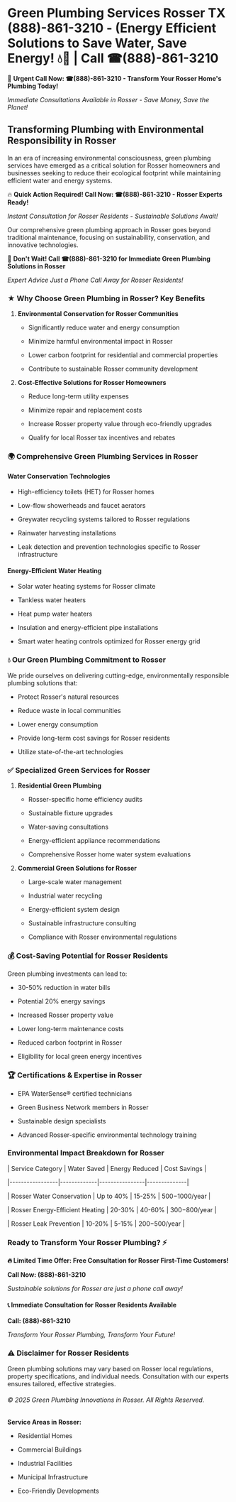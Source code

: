 # Green Plumbing Services Rosser TX (888)-861-3210 - (Energy Efficient Solutions to Save Water, Save Energy! 💧🌿 | Call ☎(888)-861-3210

🚨 **Urgent Call Now: ☎(888)-861-3210 - Transform Your Rosser Home's Plumbing Today!**
*Immediate Consultations Available in Rosser - Save Money, Save the Planet!*

## Transforming Plumbing with Environmental Responsibility in Rosser

In an era of increasing environmental consciousness, green plumbing services have emerged as a critical solution for Rosser homeowners and businesses seeking to reduce their ecological footprint while maintaining efficient water and energy systems. 

🔥 **Quick Action Required! Call Now: ☎(888)-861-3210 - Rosser Experts Ready!**
*Instant Consultation for Rosser Residents - Sustainable Solutions Await!*

Our comprehensive green plumbing approach in Rosser goes beyond traditional maintenance, focusing on sustainability, conservation, and innovative technologies.

🚨 **Don't Wait! Call ☎(888)-861-3210 for Immediate Green Plumbing Solutions in Rosser**
*Expert Advice Just a Phone Call Away for Rosser Residents!*

### ★ Why Choose Green Plumbing in Rosser? Key Benefits

1. **Environmental Conservation for Rosser Communities** 
   - Significantly reduce water and energy consumption
   - Minimize harmful environmental impact in Rosser
   - Lower carbon footprint for residential and commercial properties
   - Contribute to sustainable Rosser community development

2. **Cost-Effective Solutions for Rosser Homeowners** 
   - Reduce long-term utility expenses
   - Minimize repair and replacement costs
   - Increase Rosser property value through eco-friendly upgrades
   - Qualify for local Rosser tax incentives and rebates

### 🌍 Comprehensive Green Plumbing Services in Rosser

#### Water Conservation Technologies
- High-efficiency toilets (HET) for Rosser homes
- Low-flow showerheads and faucet aerators
- Greywater recycling systems tailored to Rosser regulations
- Rainwater harvesting installations
- Leak detection and prevention technologies specific to Rosser infrastructure

#### Energy-Efficient Water Heating
- Solar water heating systems for Rosser climate
- Tankless water heaters
- Heat pump water heaters
- Insulation and energy-efficient pipe installations
- Smart water heating controls optimized for Rosser energy grid

### 💧 Our Green Plumbing Commitment to Rosser

We pride ourselves on delivering cutting-edge, environmentally responsible plumbing solutions that:
- Protect Rosser's natural resources
- Reduce waste in local communities
- Lower energy consumption
- Provide long-term cost savings for Rosser residents
- Utilize state-of-the-art technologies

### ✅ Specialized Green Services for Rosser

1. **Residential Green Plumbing**
   - Rosser-specific home efficiency audits
   - Sustainable fixture upgrades
   - Water-saving consultations
   - Energy-efficient appliance recommendations
   - Comprehensive Rosser home water system evaluations

2. **Commercial Green Solutions for Rosser**
   - Large-scale water management
   - Industrial water recycling
   - Energy-efficient system design
   - Sustainable infrastructure consulting
   - Compliance with Rosser environmental regulations

### 💰 Cost-Saving Potential for Rosser Residents

Green plumbing investments can lead to:
- 30-50% reduction in water bills
- Potential 20% energy savings
- Increased Rosser property value
- Lower long-term maintenance costs
- Reduced carbon footprint in Rosser
- Eligibility for local green energy incentives

### 🏆 Certifications & Expertise in Rosser

- EPA WaterSense® certified technicians
- Green Business Network members in Rosser
- Sustainable design specialists
- Advanced Rosser-specific environmental technology training

### Environmental Impact Breakdown for Rosser

| Service Category | Water Saved | Energy Reduced | Cost Savings |
|-----------------|-------------|----------------|--------------|
| Rosser Water Conservation | Up to 40% | 15-25% | $500-$1000/year |
| Rosser Energy-Efficient Heating | 20-30% | 40-60% | $300-$800/year |
| Rosser Leak Prevention | 10-20% | 5-15% | $200-$500/year |

### Ready to Transform Your Rosser Plumbing? ⚡

**🔥 Limited Time Offer: Free Consultation for Rosser First-Time Customers!**

**Call Now: (888)-861-3210**
*Sustainable solutions for Rosser are just a phone call away!*

#### 📞 Immediate Consultation for Rosser Residents Available

**Call: (888)-861-3210**
*Transform Your Rosser Plumbing, Transform Your Future!*

### ⚠️ Disclaimer for Rosser Residents

Green plumbing solutions may vary based on Rosser local regulations, property specifications, and individual needs. Consultation with our experts ensures tailored, effective strategies.

###### © 2025 Green Plumbing Innovations in Rosser. All Rights Reserved.

**Service Areas in Rosser:** 
- Residential Homes
- Commercial Buildings
- Industrial Facilities
- Municipal Infrastructure
- Eco-Friendly Developments